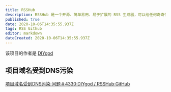 ```yaml
---
title: RSSHub
description: RSSHub 是一个开源、简单易用、易于扩展的 RSS 生成器，可以给任何奇奇怪怪的内容生成 RSS 订阅源
published: true
date: 2020-10-06T14:35:55.937Z
tags: RSS Github
editor: markdown
dateCreated: 2020-10-06T14:35:55.937Z
---
```


该项目的作者是 [DIYgod](/website/DIYgod.md)

## 项目域名受到DNS污染

[项目域名受到DNS污染·问题＃4330·DIYgod / RSSHub·GitHub](https://web.archive.org/web/20201006135524/https://github.com/DIYgod/RSSHub/issues/4330)
